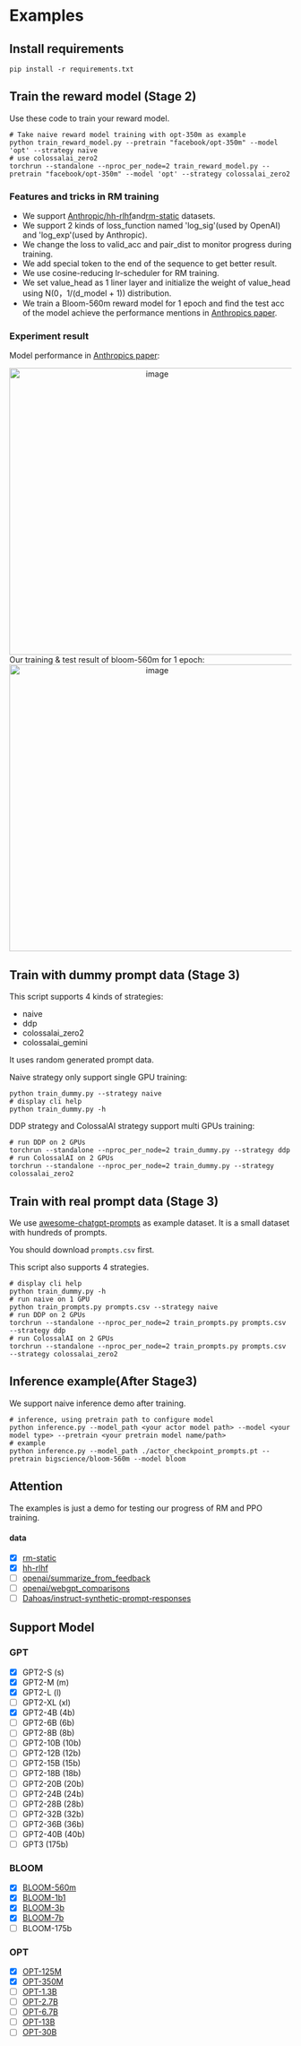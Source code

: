 # Examples

## Install requirements

```shell
pip install -r requirements.txt
```

## Train the reward model (Stage 2)
Use these code to train your reward model.
```shell
# Take naive reward model training with opt-350m as example
python train_reward_model.py --pretrain "facebook/opt-350m" --model 'opt' --strategy naive
# use colossalai_zero2
torchrun --standalone --nproc_per_node=2 train_reward_model.py --pretrain "facebook/opt-350m" --model 'opt' --strategy colossalai_zero2
```

### Features and tricks in RM training
- We support [Anthropic/hh-rlhf](https://huggingface.co/datasets/Anthropic/hh-rlhf)and[rm-static](https://huggingface.co/datasets/Dahoas/rm-static) datasets.
- We support 2 kinds of loss_function named 'log_sig'(used by OpenAI) and 'log_exp'(used by Anthropic).
- We change the loss to valid_acc and pair_dist to monitor progress during training.
- We add special token to the end of the sequence to get better result.
- We use cosine-reducing lr-scheduler for RM training.
- We set value_head as 1 liner layer and initialize the weight of value_head using N(0，1/(d_model + 1)) distribution.
- We train a Bloom-560m reward model for 1 epoch and find the test acc of the model achieve the performance mentions in [Anthropics paper](https://arxiv.org/abs/2112.00861).

### Experiment result
Model performance in [Anthropics paper](https://arxiv.org/abs/2112.00861):

<div align=center> <img width="512" alt="image" src="https://user-images.githubusercontent.com/70618399/225263321-8d64c3a8-6877-4cc8-9b61-0e1c52d3d94f.png">

<div align=left>Our training & test result of bloom-560m for 1 epoch:

<div align=center> <img width="512" alt="image" src="https://user-images.githubusercontent.com/70618399/225262950-a7f0a686-25de-44ec-98f2-11b83ea86674.png">

<div align=left>

## Train with dummy prompt data (Stage 3)

This script supports 4 kinds of strategies:

- naive
- ddp
- colossalai_zero2
- colossalai_gemini

It uses random generated prompt data.

Naive strategy only support single GPU training:

```shell
python train_dummy.py --strategy naive
# display cli help
python train_dummy.py -h
```

DDP strategy and ColossalAI strategy support multi GPUs training:

```shell
# run DDP on 2 GPUs
torchrun --standalone --nproc_per_node=2 train_dummy.py --strategy ddp
# run ColossalAI on 2 GPUs
torchrun --standalone --nproc_per_node=2 train_dummy.py --strategy colossalai_zero2
```

## Train with real prompt data (Stage 3)

We use [awesome-chatgpt-prompts](https://huggingface.co/datasets/fka/awesome-chatgpt-prompts) as example dataset. It is a small dataset with hundreds of prompts.

You should download `prompts.csv` first.

This script also supports 4 strategies.

```shell
# display cli help
python train_dummy.py -h
# run naive on 1 GPU
python train_prompts.py prompts.csv --strategy naive
# run DDP on 2 GPUs
torchrun --standalone --nproc_per_node=2 train_prompts.py prompts.csv --strategy ddp
# run ColossalAI on 2 GPUs
torchrun --standalone --nproc_per_node=2 train_prompts.py prompts.csv --strategy colossalai_zero2
```

## Inference example(After Stage3)
We support naive inference demo after training.
```shell
# inference, using pretrain path to configure model
python inference.py --model_path <your actor model path> --model <your model type> --pretrain <your pretrain model name/path>
# example
python inference.py --model_path ./actor_checkpoint_prompts.pt --pretrain bigscience/bloom-560m --model bloom
```

## Attention
The examples is just a demo for testing our progress of RM and PPO training.


#### data
- [x] [rm-static](https://huggingface.co/datasets/Dahoas/rm-static)
- [x] [hh-rlhf](https://huggingface.co/datasets/Anthropic/hh-rlhf)
- [ ] [openai/summarize_from_feedback](https://huggingface.co/datasets/openai/summarize_from_feedback)
- [ ] [openai/webgpt_comparisons](https://huggingface.co/datasets/openai/webgpt_comparisons)
- [ ] [Dahoas/instruct-synthetic-prompt-responses](https://huggingface.co/datasets/Dahoas/instruct-synthetic-prompt-responses)

## Support Model

### GPT
- [x]  GPT2-S (s)
- [x]  GPT2-M (m)
- [x]  GPT2-L (l)
- [ ]  GPT2-XL (xl)
- [x]  GPT2-4B (4b)
- [ ]  GPT2-6B (6b)
- [ ]  GPT2-8B (8b)
- [ ]  GPT2-10B (10b)
- [ ]  GPT2-12B (12b)
- [ ]  GPT2-15B (15b)
- [ ]  GPT2-18B (18b)
- [ ]  GPT2-20B (20b)
- [ ]  GPT2-24B (24b)
- [ ]  GPT2-28B (28b)
- [ ]  GPT2-32B (32b)
- [ ]  GPT2-36B (36b)
- [ ]  GPT2-40B (40b)
- [ ]  GPT3 (175b)

### BLOOM
- [x] [BLOOM-560m](https://huggingface.co/bigscience/bloom-560m)
- [x] [BLOOM-1b1](https://huggingface.co/bigscience/bloom-1b1)
- [x] [BLOOM-3b](https://huggingface.co/bigscience/bloom-3b)
- [x] [BLOOM-7b](https://huggingface.co/bigscience/bloom-7b1)
- [ ] BLOOM-175b

### OPT
- [x] [OPT-125M](https://huggingface.co/facebook/opt-125m)
- [x] [OPT-350M](https://huggingface.co/facebook/opt-350m)
- [ ] [OPT-1.3B](https://huggingface.co/facebook/opt-1.3b)
- [ ] [OPT-2.7B](https://huggingface.co/facebook/opt-2.7b)
- [ ] [OPT-6.7B](https://huggingface.co/facebook/opt-6.7b)
- [ ] [OPT-13B](https://huggingface.co/facebook/opt-13b)
- [ ] [OPT-30B](https://huggingface.co/facebook/opt-30b)
